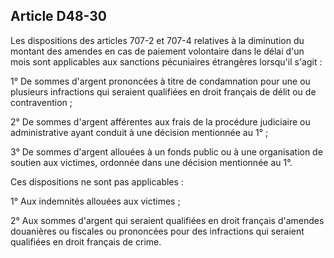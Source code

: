 Article D48-30
----
Les dispositions des articles 707-2 et 707-4 relatives à la diminution du
montant des amendes en cas de paiement volontaire dans le délai d'un mois sont
applicables aux sanctions pécuniaires étrangères lorsqu'il s'agit :

1° De sommes d'argent prononcées à titre de condamnation pour une ou plusieurs
infractions qui seraient qualifiées en droit français de délit ou de
contravention ;

2° De sommes d'argent afférentes aux frais de la procédure judiciaire ou
administrative ayant conduit à une décision mentionnée au 1° ;

3° De sommes d'argent allouées à un fonds public ou à une organisation de
soutien aux victimes, ordonnée dans une décision mentionnée au 1°.

Ces dispositions ne sont pas applicables :

1° Aux indemnités allouées aux victimes ;

2° Aux sommes d'argent qui seraient qualifiées en droit français d'amendes
douanières ou fiscales ou prononcées pour des infractions qui seraient
qualifiées en droit français de crime.
